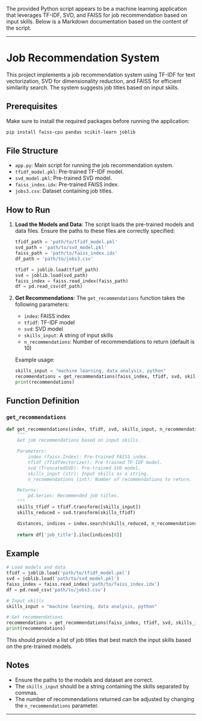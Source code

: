 The provided Python script appears to be a machine learning application that leverages TF-IDF, SVD, and FAISS for job recommendation based on input skills. Below is a Markdown documentation based on the content of the script.

---

# Job Recommendation System

This project implements a job recommendation system using TF-IDF for text vectorization, SVD for dimensionality reduction, and FAISS for efficient similarity search. The system suggests job titles based on input skills.

## Prerequisites

Make sure to install the required packages before running the application:

```bash
pip install faiss-cpu pandas scikit-learn joblib
```

## File Structure

- `app.py`: Main script for running the job recommendation system.
- `tfidf_model.pkl`: Pre-trained TF-IDF model.
- `svd_model.pkl`: Pre-trained SVD model.
- `faiss_index.idx`: Pre-trained FAISS index.
- `jobs3.csv`: Dataset containing job titles.

## How to Run

1. **Load the Models and Data**:
    The script loads the pre-trained models and data files. Ensure the paths to these files are correctly specified:

    ```python
    tfidf_path = 'path/to/tfidf_model.pkl'
    svd_path = 'path/to/svd_model.pkl'
    faiss_path = 'path/to/faiss_index.idx'
    df_path = 'path/to/jobs3.csv'
    
    tfidf = joblib.load(tfidf_path)
    svd = joblib.load(svd_path)
    faiss_index = faiss.read_index(faiss_path)
    df = pd.read_csv(df_path)
    ```

2. **Get Recommendations**:
    The `get_recommendations` function takes the following parameters:
    - `index`: FAISS index
    - `tfidf`: TF-IDF model
    - `svd`: SVD model
    - `skills_input`: A string of input skills
    - `n_recommendations`: Number of recommendations to return (default is 10)

    Example usage:

    ```python
    skills_input = "machine learning, data analysis, python"
    recommendations = get_recommendations(faiss_index, tfidf, svd, skills_input)
    print(recommendations)
    ```

## Function Definition

### `get_recommendations`

```python
def get_recommendations(index, tfidf, svd, skills_input, n_recommendations=10):
    """
    Get job recommendations based on input skills.

    Parameters:
        index (faiss.Index): Pre-trained FAISS index.
        tfidf (TfidfVectorizer): Pre-trained TF-IDF model.
        svd (TruncatedSVD): Pre-trained SVD model.
        skills_input (str): Input skills as a string.
        n_recommendations (int): Number of recommendations to return.

    Returns:
        pd.Series: Recommended job titles.
    """
    skills_tfidf = tfidf.transform([skills_input])
    skills_reduced = svd.transform(skills_tfidf)

    distances, indices = index.search(skills_reduced, n_recommendations)
    
    return df['job_title'].iloc[indices[0]]
```

## Example

```python
# Load models and data
tfidf = joblib.load('path/to/tfidf_model.pkl')
svd = joblib.load('path/to/svd_model.pkl')
faiss_index = faiss.read_index('path/to/faiss_index.idx')
df = pd.read_csv('path/to/jobs3.csv')

# Input skills
skills_input = "machine learning, data analysis, python"

# Get recommendations
recommendations = get_recommendations(faiss_index, tfidf, svd, skills_input)
print(recommendations)
```

This should provide a list of job titles that best match the input skills based on the pre-trained models.

## Notes

- Ensure the paths to the models and dataset are correct.
- The `skills_input` should be a string containing the skills separated by commas.
- The number of recommendations returned can be adjusted by changing the `n_recommendations` parameter.

---
